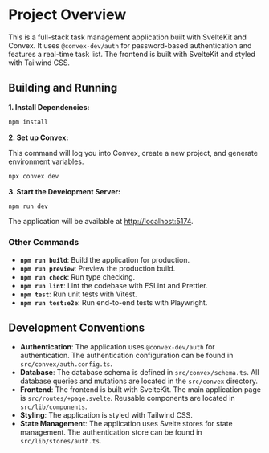 # Project Overview

This is a full-stack task management application built with SvelteKit and Convex. It uses `@convex-dev/auth` for password-based authentication and features a real-time task list. The frontend is built with SvelteKit and styled with Tailwind CSS.

## Building and Running

**1. Install Dependencies:**

```bash
npm install
```

**2. Set up Convex:**

This command will log you into Convex, create a new project, and generate environment variables.

```bash
npx convex dev
```

**3. Start the Development Server:**

```bash
npm run dev
```

The application will be available at [http://localhost:5174](http://localhost:5174).

### Other Commands

- **`npm run build`**: Build the application for production.
- **`npm run preview`**: Preview the production build.
- **`npm run check`**: Run type checking.
- **`npm run lint`**: Lint the codebase with ESLint and Prettier.
- **`npm test`**: Run unit tests with Vitest.
- **`npm run test:e2e`**: Run end-to-end tests with Playwright.

## Development Conventions

- **Authentication**: The application uses `@convex-dev/auth` for authentication. The authentication configuration can be found in `src/convex/auth.config.ts`.
- **Database**: The database schema is defined in `src/convex/schema.ts`. All database queries and mutations are located in the `src/convex` directory.
- **Frontend**: The frontend is built with SvelteKit. The main application page is `src/routes/+page.svelte`. Reusable components are located in `src/lib/components`.
- **Styling**: The application is styled with Tailwind CSS.
- **State Management**: The application uses Svelte stores for state management. The authentication store can be found in `src/lib/stores/auth.ts`.
